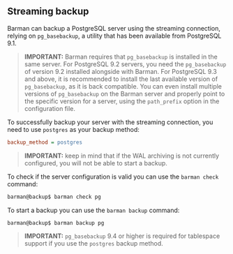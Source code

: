 ## Streaming backup

Barman can backup a PostgreSQL server using the streaming connection,
relying on `pg_basebackup`, a utility that has been available from
PostgreSQL 9.1.

> **IMPORTANT:** Barman requires that `pg_basebackup` is installed in
> the same server. For PostgreSQL 9.2 servers, you need the
> `pg_basebackup` of version 9.2 installed alongside with Barman.  For
> PostgreSQL 9.3 and above, it is recommended to install the last
> available version of `pg_basebackup`, as it is back compatible.  You
> can even install multiple versions of `pg_basebackup` on the Barman
> server and properly point to the specific version for a server,
> using the `path_prefix` option in the configuration file.

To successfully backup your server with the streaming connection, you
need to use `postgres` as your backup method:

``` ini
backup_method = postgres
```

> **IMPORTANT:** keep in mind that if the WAL archiving is not
> currently configured, you will not be able to start a backup.

To check if the server configuration is valid you can use the `barman
check` command:

``` bash
barman@backup$ barman check pg
```

To start a backup you can use the `barman backup` command:

``` bash
barman@backup$ barman backup pg
```

> **IMPORTANT:** `pg_basebackup` 9.4 or higher is required for
> tablespace support if you use the `postgres` backup method.
